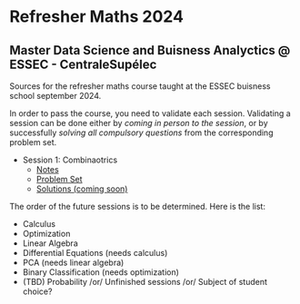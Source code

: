 # Refresher Maths 2024
## Master Data Science and Buisness Analyctics @ ESSEC - CentraleSupélec

Sources for the refresher maths course taught at the ESSEC buisness school september 2024.

In order to pass the course, you need to validate each session.
Validating a session can be done either by *coming in person to the session*, or by successfully *solving all compulsory questions* from the corresponding problem set.

- Session 1: Combinaotrics
    - [Notes](https://github.com/pauldubois98/RefresherMaths2024/blob/main/SessionCombinatorics/NotesCombinatorics.pdf)
    - [Problem Set](https://github.com/pauldubois98/RefresherMaths2024/blob/main/SessionCombinatorics/ExercisesCombinatorics.pdf)
    - [Solutions (coming soon)]()

The order of the future sessions is to be determined. Here is the list:
- Calculus
- Optimization
- Linear Algebra
- Differential Equations (needs calculus)
- PCA (needs linear algebra)
- Binary Classification (needs optimization)
- (TBD) Probability /or/ Unfinished sessions /or/ Subject of student choice?